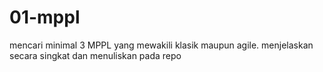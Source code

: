 # 01-mppl
mencari minimal 3 MPPL yang mewakili klasik maupun agile. menjelaskan secara singkat dan menuliskan pada repo
